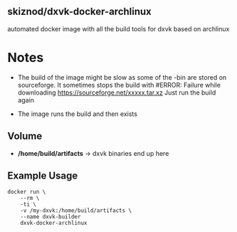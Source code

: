 ## skiznod/dxvk-docker-archlinux

automated docker image with all the build tools for dxvk based on archlinux

# Notes

- The build of the image might be slow as some of the -bin are
stored on sourceforge. It sometimes stops the build with
#ERROR: Failure while downloading https://sourceforge.net/xxxxx.tar.xz
Just run the build again

- The image runs the build and then exists

## Volume
- **/home/build/artifacts** -> dxvk binaries end up here


## Example Usage
```
docker run \
    --rm \
    -ti \
    -v /my-dxvk:/home/build/artifacts \
    --name dxvk-builder
    dxvk-docker-archlinux
```